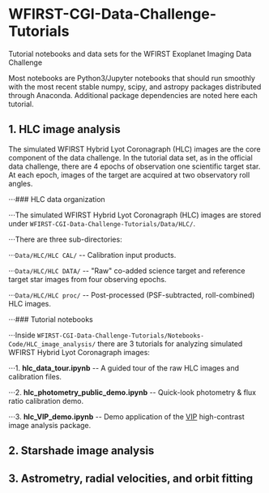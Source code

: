 # WFIRST-CGI-Data-Challenge-Tutorials
Tutorial notebooks and data sets for the WFIRST Exoplanet Imaging Data Challenge

Most notebooks are Python3/Jupyter notebooks that should run smoothly with the most recent stable numpy, scipy, and astropy packages distributed through Anaconda. Additional package dependencies are noted here each tutorial.

## 1. HLC image analysis

The simulated WFIRST Hybrid Lyot Coronagraph (HLC) images are the core component of the data challenge. In the tutorial data set, as in the official data challenge, there are 4 epochs of observation one scientific target star. At each epoch, images of the target are acquired at two observatory roll angles.

⋅⋅⋅### HLC data organization

⋅⋅⋅The simulated WFIRST Hybrid Lyot Coronagraph (HLC) images are stored under `WFIRST-CGI-Data-Challenge-Tutorials/Data/HLC/`.

⋅⋅⋅There are three sub-directories:

⋅⋅⋅`Data/HLC/HLC CAL/` -- Calibration input products.

⋅⋅⋅`Data/HLC/HLC DATA/` -- "Raw" co-added science target and reference target star images from four observing epochs.

⋅⋅⋅`Data/HLC/HLC proc/` -- Post-processed (PSF-subtracted, roll-combined) HLC images.

⋅⋅⋅### Tutorial notebooks

⋅⋅⋅Inside `WFIRST-CGI-Data-Challenge-Tutorials/Notebooks-Code/HLC_image_analysis/` there are 3 tutorials for analyzing simulated WFIRST Hybrid Lyot Coronagraph images:

⋅⋅⋅1. __hlc_data_tour.ipynb__ -- A guided tour of the raw HLC images and calibration files.

⋅⋅⋅2. __hlc_photometry_public_demo.ipynb__ -- Quick-look photometry & flux ratio calibration demo.

⋅⋅⋅3. __hlc_VIP_demo.ipynb__ -- Demo application of the [VIP](https://pypi.org/project/vip-hci/) high-contrast image analysis package.

## 2. Starshade image analysis


## 3. Astrometry, radial velocities, and orbit fitting

